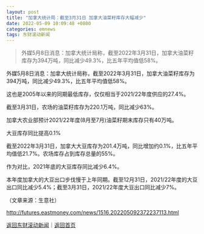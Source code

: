 ```yaml
---
layout: post
title: "加拿大统计局：截至3月31日 加拿大油菜籽库存大幅减少"
date: 2022-05-09 10:09:48 +0800
categories: emnews
tags: 东财滚动新闻
---
```

> 外媒5月8日消息：加拿大统计局称，截至2022年3月31日，加拿大油菜籽库存为394万吨，同比减少49.3%，比五年平均值低58%。

<p>外媒5月8日消息：加拿大统计局称，截至2022年3月31日，加拿大油菜籽库存为394万吨，同比减少49.3%，比五年平均值低58%。</p>
 <p>这也是2005年以来的同期最低库存，仅仅相当于2021/22年度供应的27.4%。</p>
 <p>截至3月31日，农场的油菜籽库存为220.1万吨，同比减少63%。</p>
 <p>加拿大农业部预计2021/22年度(8月至7月)油菜籽期末库存只有40万吨。</p>
 <p>大豆库存同比提高0.1%</p>
 <p>截至2022年3月31日，加拿大大豆库存为201.4万吨，同比增加约0.1%，比五年平均值低21.7%。农场库存占到库存总量的55%。</p>
 <p>作为对比，2021年底的大豆库存同比减少6.4%。</p>
 <p>本年度加拿大的大豆出口步伐慢于上年同期。截至12月31日，2021/22年度的大豆出口同比减少5.4%；截至3月31日，2021/22年度大豆出口同比减少7%。</p>
 <p></p><p class="em_media">（文章来源：生意社）</p>

<http://futures.eastmoney.com/news/1516,202205092372237113.html>

[返回东财滚动新闻](//finews.withounder.com/emnews/)｜[返回首页](//finews.withounder.com/)